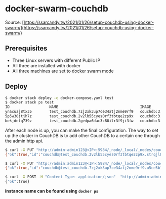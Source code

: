 # docker-swarm-couchdb

Source: [https://ssarcandy.tw/2021/01/26/setup-couchdb-using-docker-swarm/](https://ssarcandy.tw/2021/01/26/setup-couchdb-using-docker-swarm/)

## Prerequisites

- Three Linux servers with different Public IP
- All three are installed with docker
- All three machines are set to docker swarm mode

## Deploy

```sh
$ docker stack deploy -c docker-compose.yaml test
$ docker stack ps test                     
ID                  NAME                                     IMAGE               NODE                DESIRED STATE       CURRENT STATE          
ynacuaj8tx35        test_couchdb.7zj2xk3up7ce34atj2nme9rf9   couchdb:3.1.1       docker-node-3       Running             Running 25 seconds ago
5p5w38jtjh7z        test_couchdb.2v2lb55cyes0rf3tbtqe2zp9x   couchdb:3.1.1       docker-node-1       Running             Running 25 seconds ago
bekjdetq739z        test_couchdb.2gedpa6dac3c80ilr3f9ji3fw   couchdb:3.1.1       docker-node-2       Running             Running 26 seconds ago
```

After each node is up, you can make the final configuration. The way to set up the cluster in CouchDB is to add other CouchDB to a certain one through the admin http api.


```sh
$ curl -X PUT "http://admin:admin123@<IP>:5984/_node/_local/_nodes/couchdb@test_couchdb.2v2lb55cyes0rf3tbtqe2zp9x.strqjl8lsdm58tozn59mp8du7" -d {}
{"ok":true,"id":"couchdb@test_couchdb.2v2lb55cyes0rf3tbtqe2zp9x.strqjl8lsdm58tozn59mp8du7","rev":"1-967a00dff5e02add41819138abb3284d"}

$ curl -X PUT "http://admin:admin123@<IP>:5984/_node/_local/_nodes/couchdb@test_couchdb.7zj2xk3up7ce34atj2nme9rf9.u5ce5bl7cmjlhkb2781cye7py" -d {}
{"ok":true,"id":"couchdb@test_couchdb.7zj2xk3up7ce34atj2nme9rf9.u5ce5bl7cmjlhkb2781cye7py","rev":"1-967a00dff5e02add41819138abb3284d"}

$ curl -X POST -H "Content-Type: application/json"  "http://admin:admin123@<IP>:5984/_cluster_setup" -d '{"action": "finish_cluster"}'
{"ok":true}
```

**instance name can be found using `docker ps`**

